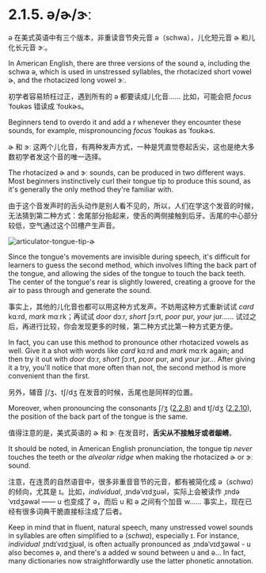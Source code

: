 # 2.1.5. <span class="pho">ə</span>/<span class="pho">ɚ</span>/<span class="pho">ɝː</span>

<span class="pho">ə</span> 在美式英语中有三个版本，非重读音节央元音 <span class="pho">ə</span>（schwa），儿化短元音 <span class="pho">ɚ</span> 和儿化长元音 <span class="pho">ɝː</span>。

In American English, there are three versions of the sound <span class="pho">ə</span>, including the schwa <span class="pho">ə</span>, which is used in unstressed syllables, the rhotacized short vowel <span class="pho">ɚ</span>, and the rhotacized long vowel <span class="pho">ɝː</span>.

初学者容易矫枉过正，遇到所有的 <span class="pho">ə</span> 都要读成儿化音…… 比如，可能会把 *focus* <span class="pho alt">ˈfoʊkəs</span><span class="speak-word-inline" data-audio-us-male="/audios/us/focus-us-male.mp3" data-audio-us-female="/audios/us/focus-us-female.mp3"></span> 错读成 <span class="pho alt">ˈfoʊkɚs</span><span class="speak-word-inline" data-audio-other="/audios/us/focurs-us.mp3"></span>。

Beginners tend to overdo it and add a <span class="pho">r</span> whenever they encounter these sounds, for example, mispronouncing *focus* <span class="pho alt">ˈfoʊkəs</span><span class="speak-word-inline" data-audio-us-male="/audios/us/focus-us-male.mp3" data-audio-us-female="/audios/us/focus-us-female.mp3"></span> as <span class="pho alt">ˈfoʊkɚs</span><span class="speak-word-inline" data-audio-other="/audios/us/focurs-us.mp3"></span>.

<span class="pho">ɚ</span> 和 <span class="pho">ɝː</span> 这两个儿化音，有两种发声方式，一种是凭直觉卷起舌尖，这也是绝大多数初学者发这个音的唯一选择。

The rhotacized <span class="pho">ɚ</span> and <span class="pho">ɝː</span> sounds, can be produced in two different ways. Most beginners instinctively curl their tongue tip to produce this sound, as it's generally the only method they're familiar with.

由于这个音发声时的舌头动作是别人看不见的，所以，人们在学这个发音的时候，无法猜到第二种方式：舍尾部分抬起来，使舌的两侧接触到后牙。舌尾的中心部分较低，空气通过这个凹槽产生声音。

![articulator-tongue-tip-ɚ](/images/articulator-tongue-tip-ɚ.svg)

Since the tongue's movements are invisible during speech, it's difficult for learners to guess the second method, which involves lifting the back part of the tongue, and allowing the sides of the tongue to touch the back teeth. The center of the tongue's rear is slightly lowered, creating a groove for the air to pass through and generate the sound.

事实上，其他的儿化音也都可以用这种方式发声。不妨用这种方式重新试试 *card* <span class="pho alt">kɑːrd</span><span class="speak-word-inline" data-audio-us-male="/audios/us/card-us-male.mp3" data-audio-us-female="/audios/us/card-us-female.mp3"></span>, *mark* <span class="pho alt">mɑːrk</span><span class="speak-word-inline" data-audio-us-male="/audios/us/mark-us-male.mp3" data-audio-us-female="/audios/us/mark-us-female.mp3"></span>；再试试 *door* <span class="pho alt">dɔːr</span><span class="speak-word-inline" data-audio-us-male="/audios/us/door-us-male.mp3" data-audio-us-female="/audios/us/door-us-female.mp3"></span>, *short* <span class="pho alt">ʃɔːrt</span><span class="speak-word-inline" data-audio-us-male="/audios/us/short-us-male.mp3" data-audio-us-female="/audios/us/short-us-female.mp3"></span>, *poor* <span class="pho alt">pʊr</span><span class="speak-word-inline" data-audio-us-male="/audios/us/poor-us-male.mp3" data-audio-us-female="/audios/us/poor-us-female.mp3"></span>, *your* <span class="pho alt">jʊr</span><span class="speak-word-inline" data-audio-us-male="/audios/us/your-us-male.mp3" data-audio-us-female="/audios/us/your-us-female.mp3"></span>…… 试过之后，再进行比较，你会发现更多的时候，第二种方式比第一种方式更方便。

In fact, you can use this method to pronounce other rhotacized vowels as well. Give it a shot with words like *card* <span class="pho alt">kɑːrd</span><span class="speak-word-inline" data-audio-us-male="/audios/us/card-us-male.mp3" data-audio-us-female="/audios/us/card-us-female.mp3"></span> and *mark* <span class="pho alt">mɑːrk</span><span class="speak-word-inline" data-audio-us-male="/audios/us/mark-us-male.mp3" data-audio-us-female="/audios/us/mark-us-female.mp3"></span> again; and then try it out with *door* <span class="pho alt">dɔːr</span><span class="speak-word-inline" data-audio-us-male="/audios/us/door-us-male.mp3" data-audio-us-female="/audios/us/door-us-female.mp3"></span>, *short* <span class="pho alt">ʃɔːrt</span><span class="speak-word-inline" data-audio-us-male="/audios/us/short-us-male.mp3" data-audio-us-female="/audios/us/short-us-female.mp3"></span>, *poor* <span class="pho alt">pʊr</span><span class="speak-word-inline" data-audio-us-male="/audios/us/poor-us-male.mp3" data-audio-us-female="/audios/us/poor-us-female.mp3"></span>, and *your* <span class="pho alt">jʊr</span><span class="speak-word-inline" data-audio-us-male="/audios/us/your-us-male.mp3" data-audio-us-female="/audios/us/your-us-female.mp3"></span>... After giving it a try, you'll notice that more often than not, the second method is more convenient than the first.

另外，辅音 <span class="pho">ʃ/ʒ</span>、<span class="pho">tʃ/dʒ</span> 在发音的时候，舌尾也是同样的位置。

Moreover, when pronouncing the consonants <span class="pho">ʃ/ʒ</span> ([2.2.8](2.2.8-ʃʒ)) and <span class="pho">tʃ/dʒ</span> ([2.2.10](2.2.10-tʃdʒ)), the position of the back part of the tongue is the same.

值得注意的是，美式英语的 <span class="pho">ɚ</span> 和 <span class="pho">ɝː</span> 在发音时，**舌尖从不接触牙或者龈嵴**。

It should be noted, in American English pronunciation, the tongue tip *never* touches the teeth or the *alveolar ridge* when making the rhotacized <span class="pho">ɚ</span> or <span class="pho">ɝː</span> sound.

注意，在连贯的自然语音中，很多非重音音节的元音，都有被简化成 <span class="pho">ə</span>（*schwa*）的倾向，尤其是 <span class="pho">ɪ</span>。比如，*individual*, <span class="pho alt">ˌɪndəˈvɪdʒuəl</span>，实际上会被读作 <span class="pho">ˌɪndəˈvɪdʒəwəl</span><span class="speak-word-inline" data-audio-us-male="/audios/us/individual-us-male.mp3" data-audio-us-female="/audios/us/individual-us-female.mp3"></span> —— <span class="pho">u</span> 也变成了 <span class="pho">ə</span>，而后 <span class="pho">u</span> 和 <span class="pho">ə</span> 之间有个加音 <span class="pho">w</span>…… 事实上，现在已经有很多词典干脆直接标注成了后者。

Keep in mind that in fluent, natural speech, many unstressed vowel sounds in syllables are often simplified to <span class="pho">ə</span> (*schwa*), especially <span class="pho">ɪ</span>. For instance, *individual*  <span class="pho alt">ˌɪndɪˈvɪdʒjʊəl</span>, is often actually pronounced as <span class="pho alt">ˌɪndəˈvɪdʒəwəl</span><span class="speak-word-inline" data-audio-us-male="/audios/us/individual-us-male.mp3" data-audio-us-female="/audios/us/individual-us-female.mp3"></span> - <span class="pho">u</span> also becomes <span class="pho">ə</span>, and there's a added <span class="pho">w</span> sound between <span class="pho">u</span> and <span class="pho">ə</span>… In fact, many dictionaries now straightforwardly use the latter phonetic annotation.
